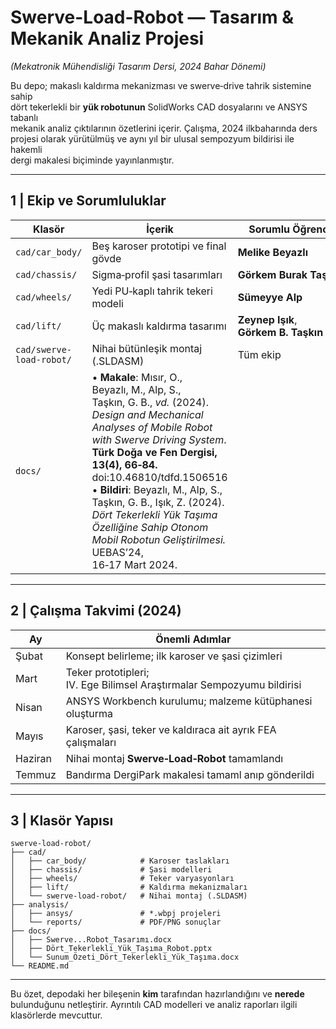 # Swerve-Load-Robot — Tasarım & Mekanik Analiz Projesi  
*(Mekatronik Mühendisliği Tasarım Dersi, 2024 Bahar Dönemi)*

Bu depo; makaslı kaldırma mekanizması ve swerve‑drive tahrik sistemine sahip  
dört tekerlekli bir **yük robotunun** SolidWorks CAD dosyalarını ve ANSYS tabanlı  
mekanik analiz çıktılarının özetlerini içerir. Çalışma, 2024 ilkbaharında ders  
projesi olarak yürütülmüş ve aynı yıl bir ulusal sempozyum bildirisi ile hakemli  
dergi makalesi biçiminde yayınlanmıştır.

---

## 1 | Ekip ve Sorumluluklar

| Klasör | İçerik | Sorumlu Öğrenci |
|--------|--------|-----------------|
| `cad/car_body/` | Beş karoser prototipi ve final gövde | **Melike Beyazlı** |
| `cad/chassis/`  | Sigma‑profil şasi tasarımları | **Görkem Burak Taşkın** |
| `cad/wheels/`   | Yedi PU‑kaplı tahrik tekeri modeli | **Sümeyye Alp** |
| `cad/lift/`     | Üç makaslı kaldırma tasarımı | **Zeynep Işık**, **Görkem B. Taşkın** |
| `cad/swerve-load-robot/` | Nihai bütünleşik montaj (.SLDASM) | Tüm ekip |
| `docs/` | • **Makale**: Mısır, O., Beyazlı, M., Alp, S., Taşkın, G. B., *vd.* (2024). *Design and Mechanical Analyses of Mobile Robot with Swerve Driving System*. **Türk Doğa ve Fen Dergisi, 13(4), 66‑84.** doi:10.46810/tdfd.1506516  <br>• **Bildiri**: Beyazlı, M., Alp, S., Taşkın, G. B., Işık, Z. (2024). *Dört Tekerlekli Yük Taşıma Özelliğine Sahip Otonom Mobil Robotun Geliştirilmesi.* UEBAS’24, 16‑17 Mart 2024.  |


---

## 2 | Çalışma Takvimi (2024)

| Ay | Önemli Adımlar |
|----|----------------|
| Şubat | Konsept belirleme; ilk karoser ve şasi çizimleri |
| Mart  | Teker prototipleri; IV. Ege Bilimsel Araştırmalar Sempozyumu bildirisi |
| Nisan | ANSYS Workbench kurulumu; malzeme kütüphanesi oluşturma |
| Mayıs | Karoser, şasi, teker ve kaldıraca ait ayrık FEA çalışmaları |
| Haziran | Nihai montaj **Swerve‑Load‑Robot** tamamlandı |
| Temmuz | Bandırma DergiPark makalesi tamaml anıp gönderildi |

---

## 3 | Klasör Yapısı

```
swerve-load-robot/
├── cad/
│   ├── car_body/            # Karoser taslakları
│   ├── chassis/             # Şasi modelleri
│   ├── wheels/              # Teker varyasyonları
│   ├── lift/                # Kaldırma mekanizmaları
│   └── swerve-load-robot/   # Nihai montaj (.SLDASM)
├── analysis/
│   ├── ansys/               # *.wbpj projeleri
│   └── reports/             # PDF/PNG sonuçlar
├── docs/
│   ├── Swerve...Robot_Tasarımı.docx
│   ├── Dört_Tekerlekli_Yük_Taşıma_Robot.pptx
│   └── Sunum_Özeti_Dört_Tekerlekli_Yük_Taşıma.docx
└── README.md
```

---

Bu özet, depodaki her bileşenin **kim** tarafından hazırlandığını ve **nerede**  
bulunduğunu netleştirir. Ayrıntılı CAD modelleri ve analiz raporları ilgili  
klasörlerde mevcuttur.
